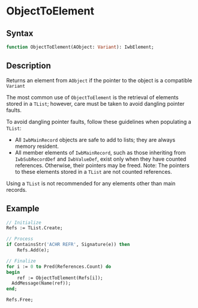 # ObjectToElement

## Syntax

```pascal
function ObjectToElement(AObject: Variant): IwbElement;
```

## Description

Returns an element from `AObject` if the pointer to the object is a compatible `Variant`

The most common use of `ObjectToElement` is the retrieval of elements stored in a `TList`; however, care must be taken to avoid dangling pointer faults.

To avoid dangling pointer faults, follow these guidelines when populating a `TList`:

- All `IwbMainRecord` objects are safe to add to lists; they are always memory resident.
- All member elements of `IwbMainRecord`, such as those inheriting from `IwbSubRecordDef` and `IwbValueDef`, exist only when they have counted references. Otherwise, their pointers may be freed. Note: The pointers to these elements stored in a `TList` are not counted references.

Using a `TList` is not recommended for any elements other than main records.

## Example

```pascal
// Initialize
Refs := TList.Create;

// Process
if ContainsStr('ACHR REFR', Signature(e)) then
	Refs.Add(e);

// Finalize
for i := 0 to Pred(References.Count) do
begin
	ref := ObjectToElement(Refs[i]);
  AddMessage(Name(ref));
end;

Refs.Free;
```
